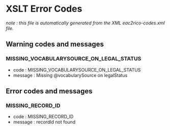 # XSLT Error Codes
_note : this file is automatically generated from the XML eac2rico-codes.xml file._


## Warning codes and messages
		
### MISSING_VOCABULARYSOURCE_ON_LEGAL_STATUS
  - code : MISSING_VOCABULARYSOURCE_ON_LEGAL_STATUS
  - message : Missing @vocabularySource on legalStatus
## Error codes and messages
		
### MISSING_RECORD_ID
  - code : MISSING_RECORD_ID
  - message : recordId not found